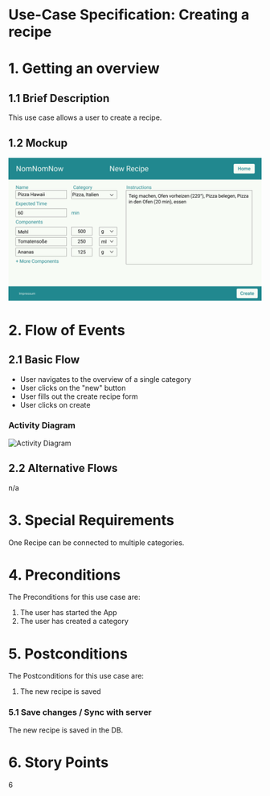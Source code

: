 # Use-Case Specification: Creating a recipe

# 1. Getting an overview

## 1.1 Brief Description
This use case allows a user to create a recipe. 

## 1.2 Mockup
![Mockup creating a recipe](mockups/neuesRezept.png)

# 2. Flow of Events

## 2.1 Basic Flow
- User navigates to the overview of a single category
- User clicks on the "new" button
- User fills out the create recipe form
- User clicks on create

### Activity Diagram
![Activity Diagram](../activity_diagrams/UCD3_Session_Overview.png)

## 2.2 Alternative Flows
n/a

# 3. Special Requirements
One Recipe can be connected to multiple categories.

# 4. Preconditions
The Preconditions for this use case are:
1. The user has started the App
2. The user has created a category

# 5. Postconditions
The Postconditions for this use case are:
1. The new recipe is saved

### 5.1 Save changes / Sync with server
The new recipe is saved in the DB.

# 6. Story Points
6